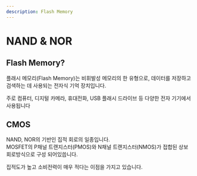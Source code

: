```yaml
---
description: Flash Memory
---
```


# NAND & NOR

## Flash Memory?

플래시 메모리(Flash Memory)는 비휘발성 메모리의 한 유형으로, 데이터를 저장하고 검색하는 데 사용되는 전자식 기억 장치입니다.&#x20;

주로 컴퓨터, 디지털 카메라, 휴대전화, USB 플래시 드라이브 등 다양한 전자 기기에서 사용됩니다

## CMOS

NAND, NOR의 기반인 집적 회로의 일종입니다.\
MOSFET의 P채널 트랜지스터(PMOS)와 N채널 트랜지스터(NMOS)가 접합된 상보 회로방식으로 구성 되어있씁니다.

집적도가 높고 소비전력이 매우 적다는 이점을 가지고 있습니다.
